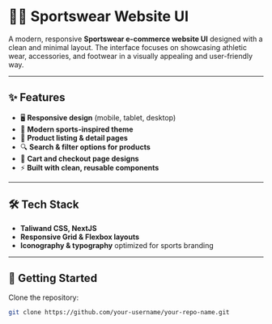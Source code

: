 # 🏋️‍♂️ Sportswear Website UI  

A modern, responsive **Sportswear e-commerce website UI** designed with a clean and minimal layout. The interface focuses on showcasing athletic wear, accessories, and footwear in a visually appealing and user-friendly way.  

---

## ✨ Features  
- 🖥️ **Responsive design** (mobile, tablet, desktop)  
- 🎨 **Modern sports-inspired theme**  
- 🛒 **Product listing & detail pages**  
- 🔍 **Search & filter options for products**  
- 🧾 **Cart and checkout page designs**  
- ⚡ **Built with clean, reusable components**  

---

## 🛠️ Tech Stack  
- **Taliwand CSS, NextJS**  
- **Responsive Grid & Flexbox layouts**  
- **Iconography & typography** optimized for sports branding  

---

## 🚀 Getting Started  

Clone the repository:  
```bash
git clone https://github.com/your-username/your-repo-name.git
